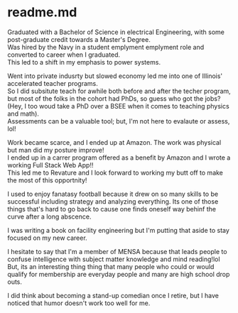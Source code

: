 
# readme.md

Graduated with a Bachelor of Science in electrical Engineering, with some post-graduate credit towards a Master's Degree.  
Was hired by the Navy in a student emplyment emplyment role and converted to career when I graduated.  
This led to a shift in my emphasis to power systems.

Went into private indusrty but slowed economy led me into one of Illinois' accelerated teacher programs.  
So I did subsitute teach for awhile both before and after the techer program, but most of the folks in 
the cohort had PhDs, so guess who got the jobs? (Hey, I too woud take a PhD over a BSEE when it comes to 
teaching physics and math).  
Assessments can be a valuable tool; but, I'm not here to evalaute or assess, lol!

Work became scarce, and I ended up at Amazon.  The work was physical but man did my posture improve!  
I ended up in a carrer program offered as a benefit by Amazon and I wrote a working Full Stack Web App!!   
This led me to Revature and I look forward to working my butt off to make the most of this opportnity!

I used to enjoy fanatasy football because it drew on so many skills to be successful including strategy 
and analyzing everything.  Its one of those things that's hard to go back to cause one finds oneself way 
behinf the curve after a long abscence.

I was writing a book on facility engineering but I'm putting that aside to stay focused on my new career.

I hesitate to say that I'm a member of MENSA because that leads people to confuse intelligence with subject
 matter knowledge and mind reading!lol  But, its an interesting thing thing that many people who could or would 
qualify for membership are everyday people and many are high school drop outs.

I did think about becoming a stand-up comedian once I retire, 
but I have noticed that humor doesn't work too well for me.